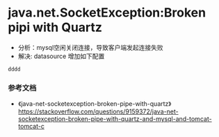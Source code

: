 # java.net.SocketException:Broken pipi with Quartz
- 分析：mysql空闲关闭连接，导致客户端发起连接失败
- 解决: datasource 增加如下配置
```
dddd
```


### 参考文档
- 《java-net-socketexception-broken-pipe-with-quartz》 https://stackoverflow.com/questions/9159372/java-net-socketexception-broken-pipe-with-quartz-and-mysql-and-tomcat-tomcat-c
